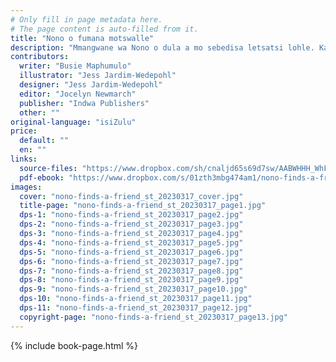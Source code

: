 ```yaml
---
# Only fill in page metadata here.
# The page content is auto-filled from it.
title: "Nono o fumana motswalle"
description: "Mmangwane wa Nono o dula a mo sebedisa letsatsi lohle. Ka le leng, Nono o fumana motswallenyana ya mo thusang."
contributors:
  writer: "Busie Maphumulo"
  illustrator: "Jess Jardim-Wedepohl"
  designer: "Jess Jardim-Wedepohl"
  editor: "Jocelyn Newmarch"
  publisher: "Indwa Publishers"
  other: ""
original-language: "isiZulu"
price:
  default: ""
  en: ""
links:
  source-files: "https://www.dropbox.com/sh/cnaljd65s69d7sw/AABWHHH_WhFrR4D5g3T_GgApa?dl=0"
  pdf-ebook: "https://www.dropbox.com/s/01zth3mbg474am1/nono-finds-a-friend_st_20230310.pdf?dl=0"
images:
  cover: "nono-finds-a-friend_st_20230317_cover.jpg"
  title-page: "nono-finds-a-friend_st_20230317_page1.jpg"
  dps-1: "nono-finds-a-friend_st_20230317_page2.jpg"
  dps-2: "nono-finds-a-friend_st_20230317_page3.jpg"
  dps-3: "nono-finds-a-friend_st_20230317_page4.jpg"
  dps-4: "nono-finds-a-friend_st_20230317_page5.jpg"
  dps-5: "nono-finds-a-friend_st_20230317_page6.jpg"
  dps-6: "nono-finds-a-friend_st_20230317_page7.jpg"
  dps-7: "nono-finds-a-friend_st_20230317_page8.jpg"
  dps-8: "nono-finds-a-friend_st_20230317_page9.jpg"
  dps-9: "nono-finds-a-friend_st_20230317_page10.jpg"
  dps-10: "nono-finds-a-friend_st_20230317_page11.jpg"
  dps-11: "nono-finds-a-friend_st_20230317_page12.jpg"
  copyright-page: "nono-finds-a-friend_st_20230317_page13.jpg"
---
```


{% include book-page.html %}



